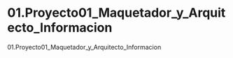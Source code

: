 # 01.Proyecto01_Maquetador_y_Arquitecto_Informacion
 01.Proyecto01_Maquetador_y_Arquitecto_Informacion
